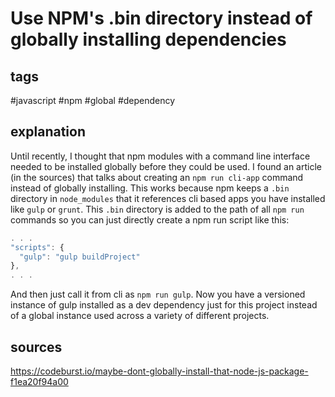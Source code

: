 # Use NPM's .bin directory instead of globally installing dependencies
## tags
#javascript #npm #global #dependency

## explanation
Until recently, I thought that npm modules with a command line interface needed to be installed globally before they could be used. I found an article (in the sources) that talks about creating an `npm run cli-app` command instead of globally installing. This works because npm keeps a `.bin` directory in `node_modules` that it references cli based apps you have installed like `gulp` or `grunt`. This `.bin` directory is added to the path of all `npm run` commands so you can just directly create a npm run script like this:

```javascript
. . .
"scripts": {
  "gulp": "gulp buildProject"
},
. . .
```

And then just call it from cli as `npm run gulp`. Now you have a versioned instance of gulp installed as a dev dependency just for this project instead of a global instance used across a variety of different projects.

## sources
https://codeburst.io/maybe-dont-globally-install-that-node-js-package-f1ea20f94a00
